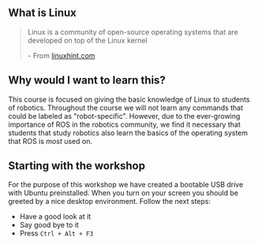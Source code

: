 ## What is Linux

> Linux is a community of open-source operating systems that are developed on top of the Linux kernel
>
>\- From [linuxhint.com](https://linuxhint.com/history-of-linux/)

<!-- Short history of Linux -->
## Why would I want to learn this?

This course is focused on giving the basic knowledge of Linux to students of robotics. Throughout the course we will not learn any commands that could be labeled as "robot-specific". However, due to the ever-growing importance of ROS in the robotics community, we find it necessary that students that study robotics also learn the basics of the operating system that ROS is *most* used on.

## Starting with the workshop

For the purpose of this workshop we have created a bootable USB drive with Ubuntu preinstalled. When you  turn on your screen you should be greeted by a nice desktop environment. Follow the next steps:

- Have a good look at it
- Say good bye to it
- Press `Ctrl + Alt + F3`